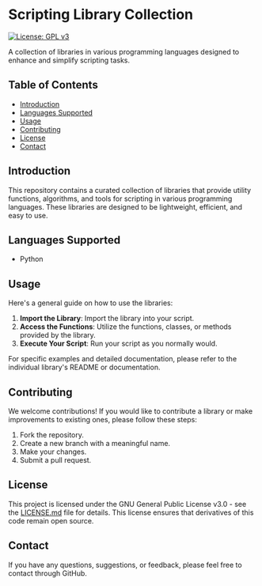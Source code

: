 # Scripting Library Collection

[![License: GPL v3](https://img.shields.io/badge/License-GPL%20v3-blue.svg)](https://www.gnu.org/licenses/gpl-3.0)

A collection of libraries in various programming languages designed to enhance and simplify scripting tasks.

## Table of Contents

- [Introduction](#introduction)
- [Languages Supported](#languages-supported)
- [Usage](#usage)
- [Contributing](#contributing)
- [License](#license)
- [Contact](#contact)

## Introduction

This repository contains a curated collection of libraries that provide utility functions, algorithms, and tools for scripting in various programming languages. These libraries are designed to be lightweight, efficient, and easy to use.

## Languages Supported

- Python

## Usage

Here's a general guide on how to use the libraries:

1. **Import the Library**: Import the library into your script.
2. **Access the Functions**: Utilize the functions, classes, or methods provided by the library.
3. **Execute Your Script**: Run your script as you normally would.

For specific examples and detailed documentation, please refer to the individual library's README or documentation.

## Contributing

We welcome contributions! If you would like to contribute a library or make improvements to existing ones, please follow these steps:

1. Fork the repository.
2. Create a new branch with a meaningful name.
3. Make your changes.
4. Submit a pull request.

## License

This project is licensed under the GNU General Public License v3.0 - see the [LICENSE.md](link-to-license-file) file for details. This license ensures that derivatives of this code remain open source.
## Contact

If you have any questions, suggestions, or feedback, please feel free to contact through GitHub.

